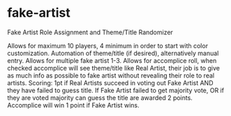 # fake-artist
Fake Artist Role Assignment and Theme/Title Randomizer

Allows for maximum 10 players, 4 minimum in order to start with color customization.
Automation of theme/title (if desired), alternatively manual entry.
Allows for multiple fake artist 1-3.
Allows for accomplice roll, when checked accomplice will see theme/title like Real Artist, their job is to give as much info as possible to fake artist without revealing their role to real artists. 
Scoring: 1pt if Real Artists succeed in voting out Fake Artist AND they have failed to guess title. If Fake Artist failed to get majority vote, OR if they are voted majority can guess the title are awarded 2 points.  Accomplice will win 1 point if Fake Artist wins.
